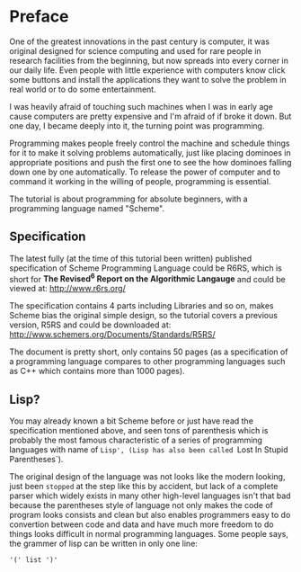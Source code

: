 Preface
=======

One of the greatest innovations in the past century is computer, it 
was original designed for science computing and used for rare people
in research facilities from the beginning, but now spreads into every
corner in our daily life. Even people with little experience with 
computers know click some buttons and install the applications they want
to solve the problem in real world or to do some entertainment.

I was heavily afraid of touching such machines when I was in early age
cause computers are pretty expensive and I'm afraid of if broke it down.
But one day, I became deeply into it, the turning point was programming.

Programming makes people freely control the machine and schedule things 
for it to make it solving problems automatically, just 
like placing dominoes in appropriate positions and push the first
one to see the how dominoes falling down one by one automatically. 
To release the power of computer and to command it working in the willing
of people, programming is essential. 

The tutorial is about programming for absolute beginners, with
a programming language named "Scheme".


Specification
-------------

The latest fully (at the time of this tutorial been written) 
published specification of Scheme Programming Language could be 
R6RS, which is short for 
**The Revised<sup>6</sup> Report on the Algorithmic Langauge**
and could be viewed at: 
http://www.r6rs.org/ 

The specification contains 4 parts including Libraries and so on, 
makes Scheme bias the original simple design, 
so the tutorial covers a previous version, 
R5RS and could be downloaded at:
http://www.schemers.org/Documents/Standards/R5RS/

The document is pretty short, only contains 50 pages 
(as a specification of a programming language
 compares to other programming languages 
 such as C++ which contains more than 1000 pages).


Lisp?
-----

You may already known a bit Scheme before or just have read the 
specification mentioned above, and seen tons of parenthesis which
is probably the most famous characteristic of a series of programming 
languages with name of `Lisp', (Lisp has also been called `Lost In Stupid Parentheses`).

The original design of the language was not looks like the modern looking,
just been `stopped` at the step like this by accident, but
lack of a complete parser which widely exists 
in many other high-level languages isn't that bad 
because the parentheses style of language 
not only makes the code of program looks consists and clean 
but also enables programmers easy to do convertion between code and data
and have much more freedom to do things looks difficult in normal 
programming languages.
Some people says, the grammer of lisp can be written in only one line:
```
'(' list ')'
```

